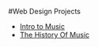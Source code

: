 #Web Design Projects

<ul>
<li><a href="html_new/index.html"target="_blank"> Intro to Music</a></li> 
<li><a href="html_css/index.html"target="_blank"> The History Of Music</a></li> 
</ul>